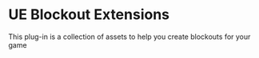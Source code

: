 # UE Blockout Extensions

This plug-in is a collection of assets to help you create blockouts for your game